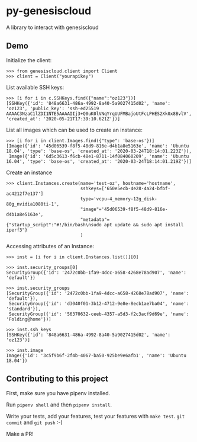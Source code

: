 # py-genesiscloud

A library to interact with genesiscloud

## Demo

Initialize the client:
```
>>> from genesiscloud.client import Client
>>> client = Client("yourapikey")
```

List available SSH keys:
```
>>> [i for i in c.SSHKeys.find({"name":"oz123"})]
[SSHKey({'id': '848a6631-486a-4992-8a40-5a9027415d02', 'name': 'oz123', 'public_key': 'ssh-ed25519 AAAAC3NzaC1lZDI1NTE5AAAAIIj3+Q0uK0lVNqYrqUUFMBajoUtFcLPHES2Xk0x8BvlV', 'created_at': '2020-05-21T17:39:10.621Z'})]
```

List all images which can be used to create an instance:
```
>>> [i for i in client.Images.find({"type": 'base-os'})]
[Image({'id': '45d06539-f8f5-48d9-816e-d4b1a8e5163e', 'name': 'Ubuntu 18.04', 'type': 'base-os', 'created_at': '2020-03-24T18:14:01.223Z'}),
 Image({'id': '6d5c3613-f6cb-48e1-8711-14f084060209', 'name': 'Ubuntu 16.04', 'type': 'base-os', 'created_at': '2020-03-24T18:14:01.219Z'})]
```

Create an instance
```
>>> client.Instances.create(name='test-oz', hostname='hostname',
                            sshkeys=['650e5ecb-4e28-4a24-bfbf-ac4212f7e137']
                            type='vcpu-4_memory-12g_disk-80g_nvidia1080ti-1',
                            "image"='45d06539-f8f5-48d9-816e-d4b1a8e5163e',
                            "metadata"={"startup_script":"#!/bin/bash\nsudo apt update && sudo apt install iperf3"}
                            )
```

Accessing attributes of an Instance:
```
>>> inst = [i for i in client.Instances.list()][0]

>>> inst.security_groups[0]
SecurityGroup({'id': '2472c0bb-1fa9-4dcc-a658-4268e78ad907', 'name': 'default'})

>>> inst.security_groups
[SecurityGroup({'id': '2472c0bb-1fa9-4dcc-a658-4268e78ad907', 'name': 'default'}),
 SecurityGroup({'id': 'd3040f01-3b12-4712-9e8e-8ecb1ae7ba04', 'name': 'standard'}),
 SecurityGroup({'id': '56370632-ceeb-4357-a5d3-f2c3acf9d69e', 'name': 'Folding@home'})]

>>> inst.ssh_keys
[SSHKey({'id': '848a6631-486a-4992-8a40-5a9027415d02', 'name': 'oz123')]

>>> inst.image
Image({'id': '3c5f9b6f-2f4b-4067-ba50-925be9e6afb1', 'name': 'Ubuntu 18.04'})
```

## Contributing to this project

First, make sure you have pipenv installed.

Run `pipenv shell` and then `pipenv install`.

Write your tests, add your features, test your features with `make test`.
`git commit` and `git push` :-)

Make a PR!
